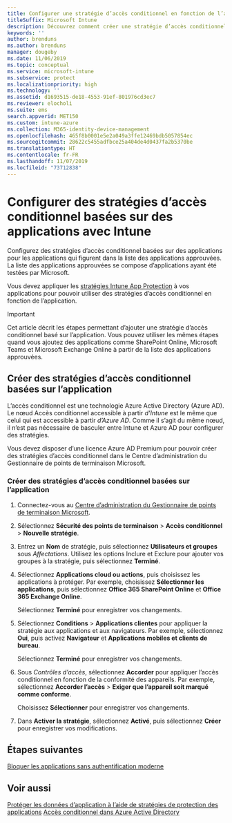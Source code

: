 ```yaml
---
title: Configurer une stratégie d’accès conditionnel en fonction de l’application avec Intune
titleSuffix: Microsoft Intune
description: Découvrez comment créer une stratégie d’accès conditionnel basée sur l’application avec Intune.
keywords: ''
author: brenduns
ms.author: brenduns
manager: dougeby
ms.date: 11/06/2019
ms.topic: conceptual
ms.service: microsoft-intune
ms.subservice: protect
ms.localizationpriority: high
ms.technology: ''
ms.assetid: d1693515-de18-4553-91ef-801976cd3ec7
ms.reviewer: elocholi
ms.suite: ems
search.appverid: MET150
ms.custom: intune-azure
ms.collection: M365-identity-device-management
ms.openlocfilehash: 465f8b0001e5e2a049a3ffe12469bdb5057854ec
ms.sourcegitcommit: 28622c5455adfbce25a404de4d0437fa2b5370be
ms.translationtype: HT
ms.contentlocale: fr-FR
ms.lasthandoff: 11/07/2019
ms.locfileid: "73712838"
---
```

# <a name="set-up-app-based-conditional-access-policies-with-intune"></a>Configurer des stratégies d’accès conditionnel basées sur des applications avec Intune

Configurez des stratégies d’accès conditionnel basées sur des applications pour les applications qui figurent dans la liste des applications approuvées. La liste des applications approuvées se compose d’applications ayant été testées par Microsoft.

Vous devez appliquer les [stratégies Intune App Protection](../apps/app-protection-policies.md) à vos applications pour pouvoir utiliser des stratégies d’accès conditionnel en fonction de l’application.

> [!IMPORTANT]
> Cet article décrit les étapes permettant d’ajouter une stratégie d’accès conditionnel basé sur l’application. Vous pouvez utiliser les mêmes étapes quand vous ajoutez des applications comme SharePoint Online, Microsoft Teams et Microsoft Exchange Online à partir de la liste des applications approuvées.

## <a name="create-app-based-conditional-access-policies"></a>Créer des stratégies d’accès conditionnel basées sur l’application

L’accès conditionnel est une technologie Azure Active Directory (Azure AD). Le nœud Accès conditionnel accessible à partir *d’Intune* est le même que celui qui est accessible à partir *d’Azure AD*. Comme il s’agit du même nœud, il n’est pas nécessaire de basculer entre Intune et Azure AD pour configurer des stratégies.

Vous devez disposer d’une licence Azure AD Premium pour pouvoir créer des stratégies d’accès conditionnel dans le Centre d’administration du Gestionnaire de points de terminaison Microsoft.

### <a name="to-create-an-app-based-conditional-access-policy"></a>Créer des stratégies d’accès conditionnel basées sur l’application

1. Connectez-vous au [Centre d’administration du Gestionnaire de points de terminaison Microsoft](https://go.microsoft.com/fwlink/?linkid=2109431).

2. Sélectionnez **Sécurité des points de terminaison** > **Accès conditionnel** > **Nouvelle stratégie**.

3. Entrez un **Nom** de stratégie, puis sélectionnez **Utilisateurs et groupes** sous *Affectations*. Utilisez les options Inclure et Exclure pour ajouter vos groupes à la stratégie, puis sélectionnez **Terminé**.

4. Sélectionnez **Applications cloud ou actions**, puis choisissez les applications à protéger. Par exemple, choisissez **Sélectionner les applications**, puis sélectionnez **Office 365 SharePoint Online** et **Office 365 Exchange Online**.

   Sélectionnez **Terminé** pour enregistrer vos changements.

5. Sélectionnez **Conditions** > **Applications clientes** pour appliquer la stratégie aux applications et aux navigateurs. Par exemple, sélectionnez **Oui**, puis activez **Navigateur** et **Applications mobiles et clients de bureau**.

   Sélectionnez **Terminé** pour enregistrer vos changements.

6. Sous *Contrôles d’accès*, sélectionnez **Accorder** pour appliquer l’accès conditionnel en fonction de la conformité des appareils. Par exemple, sélectionnez **Accorder l’accès** > **Exiger que l’appareil soit marqué comme conforme**.

   Choisissez **Sélectionner** pour enregistrer vos changements.

7. Dans **Activer la stratégie**, sélectionnez **Activé**, puis sélectionnez **Créer** pour enregistrer vos modifications.





## <a name="next-steps"></a>Étapes suivantes
[Bloquer les applications sans authentification moderne](app-modern-authentication-block.md)

## <a name="see-also"></a>Voir aussi

[Protéger les données d’application à l’aide de stratégies de protection des applications](../apps/app-protection-policies.md)
[Accès conditionnel dans Azure Active Directory](https://docs.microsoft.com/azure/active-directory/active-directory-conditional-access)
